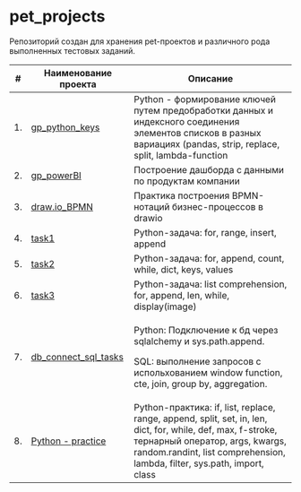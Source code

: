 # pet_projects
Репозиторий создан для хранения pet-проектов и различного рода выполненных тестовых заданий.

| #    | Наименование проекта                | Описание                                                     |
| ---- | ----------------------------------------------------- | ------------------------------------------------------------ |
| 1.   | [gp_python_keys](https://github.com/AndreSviridov/pet_projects/blob/main/gp_python_keys/gp_python_keys.ipynb) | Python - формирование ключей путем предобработки данных и индексного соединения элементов списков в разных вариациях (pandas, strip, replace, split, lambda-function |
| 2.   | [gp_powerBI](https://github.com/AndreSviridov/pet_projects/blob/main/gp_powerBI/PowerBI.png) | Построение дашборда с данными по продуктам компании |
| 3.   | [draw.io_BPMN](https://github.com/AndreSviridov/pet_projects/tree/main/Draw.io_BPMN) | Практика построения BPMN-нотаций бизнес-процессов в drawio |
| 4.   | [task1](https://github.com/AndreSviridov/pet_projects/blob/main/Task1/Task1.ipynb) | Python-задача: for, range, insert, append |
| 5.   | [task2](https://github.com/AndreSviridov/pet_projects/blob/main/Task2/Task2.ipynb) | Python-задача: for, append, count, while, dict, keys, values |
| 6.   | [task3](https://github.com/AndreSviridov/pet_projects/blob/main/Task3/Task3.ipynb) | Python-задача: list comprehension, for, append, len, while, display(image) |
| 7.   | [db_connect_sql_tasks](https://github.com/AndreSviridov/pet_projects/blob/main/db_connect_sql_tasks/db_connect_sql_tasks.ipynb) | <p>Python: Подключение к бд через sqlalchemy и sys.path.append.</p> <p>SQL: выполнение запросов с испольхованием window function, cte, join, group by, aggregation.</p> |
| 8.   | [Python - practice](https://github.com/AndreSviridov/pet_projects/blob/main/Python%20-%20practice/Python%20-%20practice.ipynb) | Python-практика: if, list, replace, range, append, split, set, in, len, dict, for, while, def, max, f-stroke, тернарный оператор, args, kwargs, random.randint, list comprehension, lambda, filter, sys.path, import, class |
